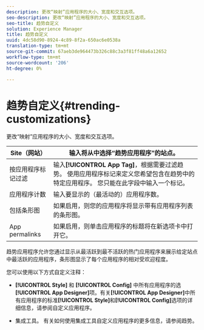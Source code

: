 ```yaml
---
description: 更改“映射”应用程序的大小、宽度和交互选项。
seo-description: 更改“映射”应用程序的大小、宽度和交互选项。
seo-title: 趋势自定义
solution: Experience Manager
title: 趋势自定义
uuid: 4dc58d90-8924-4c89-8f2a-650ac6e0538a
translation-type: tm+mt
source-git-commit: 67aeb3de964473b326c88c3a3f81ff48a6a12652
workflow-type: tm+mt
source-wordcount: '206'
ht-degree: 0%

---
```



# 趋势自定义{#trending-customizations}

更改“映射”应用程序的大小、宽度和交互选项。

| Site（网站） | 输入将从中选择“趋势应用程序”的站点。 |
|---|---|
| 按应用程序标记过滤 | 输入&#x200B;**[!UICONTROL App Tag]**，根据需要过滤趋势。 使用应用程序标记来定义您希望包含在趋势中的特定应用程序。 您只能在此字段中输入一个标记。 |
| 应用程序计数 | 输入要显示的（最活动的）应用程序数。 |
| 包括条形图 | 如果启用，则您的应用程序将显示带有应用程序列表的条形图。 |
| App permalinks | 如果启用，则单击应用程序的标题将在新选项卡中打开它。 |

趋势应用程序允许您通过显示从最活跃到最不活跃的热门应用程序来展示给定站点中最活跃的应用程序，条形图显示了每个应用程序的相对受欢迎程度。

您可以使用以下方式自定义注释：

* **[!UICONTROL Style]** 和 **[!UICONTROL Config]** 中所有应用程序的选 **[!UICONTROL App Designer]**&#x200B;项。有关&#x200B;**[!UICONTROL App Designer]**&#x200B;中所有应用程序的标准&#x200B;**[!UICONTROL Style]**&#x200B;和&#x200B;**[!UICONTROL Config]**&#x200B;选项的详细信息，请参阅自定义应用程序。

* 集成工具。 有关如何使用集成工具自定义应用程序的更多信息，请参阅趋势。

